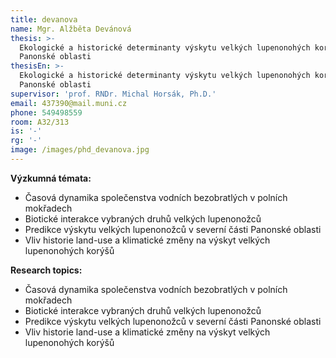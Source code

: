 ```yaml
---
title: devanova
name: Mgr. Alžběta Devánová
thesis: >-
  Ekologické a historické determinanty výskytu velkých lupenonohých korýšů v
  Panonské oblasti
thesisEn: >-
  Ekologické a historické determinanty výskytu velkých lupenonohých korýšů v
  Panonské oblasti
supervisor: 'prof. RNDr. Michal Horsák, Ph.D.'
email: 437390@mail.muni.cz
phone: 549498559
room: A32/313
is: '-'
rg: '-'
image: /images/phd_devanova.jpg
---
```

<div class="cz">

**Výzkumná témata:**

* Časová dynamika společenstva vodních bezobratlých v polních mokřadech
* Biotické interakce vybraných druhů velkých lupenonožců
* Predikce výskytu velkých lupenonožců v severní části Panonské oblasti
* Vliv historie land-use a klimatické změny na výskyt velkých lupenonohých korýšů

</div>

<div class="en">

**Research topics:**

* Časová dynamika společenstva vodních bezobratlých v polních mokřadech
* Biotické interakce vybraných druhů velkých lupenonožců
* Predikce výskytu velkých lupenonožců v severní části Panonské oblasti
* Vliv historie land-use a klimatické změny na výskyt velkých lupenonohých korýšů

</div>
